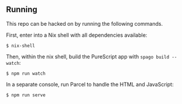 
## Running

This repo can be hacked on by running the following commands.

First, enter into a Nix shell with all dependencies available:

```console
$ nix-shell
```

Then, within the nix shell, build the PureScript app with `spago build --watch`:

```console
$ npm run watch
```

In a separate console, run Parcel to handle the HTML and JavaScript:

```console
$ npm run serve
```
